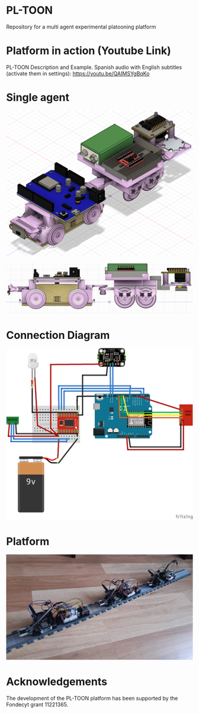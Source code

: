 # PL-TOON
Repository for a multi agent experimental platooning platform 

# Platform in action (Youtube Link)
PL-TOON Description and Example. Spanish audio with English subtitles (activate them in settings):
https://youtu.be/QAIMSYgBqKo

# Single agent
![Single Agent 3D](/fusion360_images/angle.png)


![Single Agent 3D side](/fusion360_images/side%20view.png)

# Connection Diagram
![Single Agent Connection Diagram](/Agente.png)

# Platform 
![Many agents real](/fusion360_images/many.jpg)

# Acknowledgements
The development of the PL-TOON platform has been supported by the Fondecyt grant 11221365.
